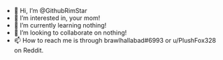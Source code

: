 - 👋 Hi, I’m @GithubRimStar
- 👀 I’m interested in, your mom!
- 🌱 I’m currently learning nothing!
- 💞️ I’m looking to collaborate on nothing!
- 📫 How to reach me is through brawlhallabad#6993 or u/PlushFox328 on Reddit.

<!---
GithubRimStar/GithubRimStar is a ✨ special ✨ repository because its `README.md` (this file) appears on your GitHub profile.
You can click the Preview link to take a look at your changes.
--->
